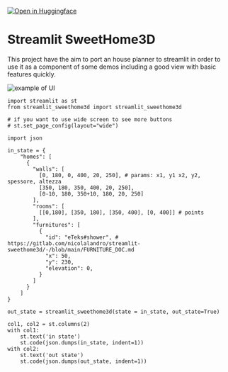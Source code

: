 [![Open in Huggingface](https://huggingface.co/datasets/huggingface/badges/raw/refs%2Fpr%2F11/open-in-hf-spaces-md-dark.svg)](https://huggingface.co/spaces/z-uo/SweetHome3DPlanner)

# Streamlit SweetHome3D
This project have the aim to port an house planner to streamlit in order to use it as a component of some demos including a good view with basic features quickly.

![example of UI](https://gitlab.com/nicolalandro/streamlit-sweethome3d/-/raw/main/examples/imgs/screen.png)

```
import streamlit as st
from streamlit_sweethome3d import streamlit_sweethome3d

# if you want to use wide screen to see more buttons
# st.set_page_config(layout="wide")

import json

in_state = {
    "homes": [
      {
        "walls": [
          [0, 180, 0, 400, 20, 250], # params: x1, y1 x2, y2, spessore, altezza
          [350, 180, 350, 400, 20, 250],
          [0-10, 180, 350+10, 180, 20, 250]
        ],
        "rooms": [
          [[0,180], [350, 180], [350, 400], [0, 400]] # points
        ],
        "furnitures": [
          {
            "id": "eTeks#shower", # https://gitlab.com/nicolalandro/streamlit-sweethome3d/-/blob/main/FURNITURE_DOC.md
            "x": 50,
            "y": 230,
            "elevation": 0,
          }
        ]
      }
    ]
}

out_state = streamlit_sweethome3d(state = in_state, out_state=True)

col1, col2 = st.columns(2)
with col1:
    st.text('in state')
    st.code(json.dumps(in_state, indent=1))
with col2:
    st.text('out state')
    st.code(json.dumps(out_state, indent=1))
```
